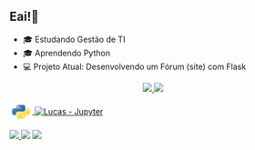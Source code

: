 ## Eai!🤙
- 🎓 Estudando Gestão de TI
- 🎓 Aprendendo Python
- 💻 Projeto Atual: Desenvolvendo um Fórum (site) com Flask

<div align="center">
  <a href="https://github.com/LucasOliveira1301">
  <img height="150em" src="https://github-readme-stats.vercel.app/api?username=LucasOliveira1301&show_icons=true&theme=dark&include_all_commits=true&count_private=true"/>
 <img height="150em" src="https://github-readme-stats.vercel.app/api/top-langs/?username=LucasOliveira1301&layout=compact&langs_count=3&theme=dark"/>
</div>
  
<div style="display: inline_block"><br>
  <img align="center" alt="Lucas - Python" height="30" width="40" src="https://raw.githubusercontent.com/devicons/devicon/master/icons/python/python-original.svg">
  <img align="center" alt="Lucas - Jupyter" height="28" width="40" src="https://cdn.jsdelivr.net/gh/devicons/devicon/icons/jupyter/jupyter-original-wordmark.svg">
  
 </div>
<div>
  <br>
</div>
  
<div>
   <img src="https://img.shields.io/badge/Python-3776AB?style=for-the-badge&logo=python&logoColor=white"target="_blank">
   <a href="mailto:oliveira.vieira1301@gmail.com" target="_blank"><img src="https://img.shields.io/badge/Gmail-D14836?style=for-the-badge&logo=gmail&logoColor=white"target="_blank"></a>
   <a href="https://wa.me/5511934924789" target="_blank"><img src= "https://img.shields.io/badge/WhatsApp-25D366?style=for-the-badge&logo=whatsapp&logoColor=white">
</div>
  
